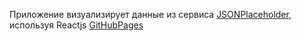 Приложение визуализирует данные из сервиса [JSONPlaceholder](https://jsonplaceholder.typicode.com/), используя Reactjs
[GitHubPages](https://wisevg.github.io/jsonplaceholder/)
